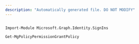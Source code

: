 ```yaml
---
description: "Automatically generated file. DO NOT MODIFY"
---
```


```powershellv1

Import-Module Microsoft.Graph.Identity.SignIns

Get-MgPolicyPermissionGrantPolicy

```